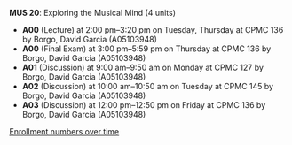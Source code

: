 **MUS 20**: Exploring the Musical Mind (4 units)

- **A00** (Lecture) at 2:00 pm–3:20 pm on Tuesday, Thursday at CPMC 136 by Borgo, David Garcia (A05103948)
- **A00** (Final Exam) at 3:00 pm–5:59 pm on Thursday at CPMC 136 by Borgo, David Garcia (A05103948)
- **A01** (Discussion) at 9:00 am–9:50 am on Monday at CPMC 127 by Borgo, David Garcia (A05103948)
- **A02** (Discussion) at 10:00 am–10:50 am on Tuesday at CPMC 145 by Borgo, David Garcia (A05103948)
- **A03** (Discussion) at 12:00 pm–12:50 pm on Friday at CPMC 136 by Borgo, David Garcia (A05103948)

[Enrollment numbers over time](./MUS20.tsv)
